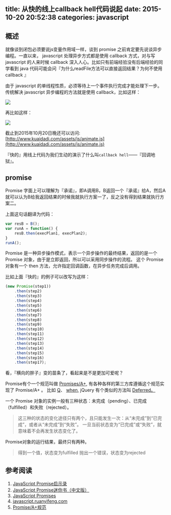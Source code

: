 title: 从快的线上callback hell代码说起
date: 2015-10-20 20:52:38
categories: javascript
---

## 概述

就像谈到闭包必须要说js变量作用域一样，谈到 promise 之前肯定要先说谈异步编程。一直以来， javascript 处理异步方式都是使用 callback 方式，对与写 javascript 的人来时候 callback 深入人心。比如只有前端经验没有后端经验的同学看到 java 代码可能会问『为什么readFile方法可以直接返回结果？为何不使用 callback 』

由于 javascript 的单线程性质，必须等待上一个事件执行完成才能处理下一步。传统解决 javascript 异步编程的方法就是使用 callback，比如这样：

![](https://ws3.sinaimg.cn/large/006tNc79ly1fsc1axbripj30ar051t94.jpg)

再比如这样：

![](https://ws2.sinaimg.cn/large/006tNc79gy1fsbzmykdtgj31750i8wgg.jpg)

截止到2015年10月20日晚还可以访问:
[http://www.kuaidadi.com/assets/js/animate.js](http://www.kuaidadi.com/assets/js/animate.js)


『快的』用线上代码为我们生动的演示了什么叫`callback hell`——『回调地狱』。


## promise

Promise 字面上可以理解为『承诺』，即A调用B，B返回一个『承诺』给A，然后A就可以认为B给我返回结果的时候我就执行方案一了，反之没有得到结果就执行方案二。

上面这句话翻译为代码：

```js
var resB = B();
var runA = function() {
    resB.then(execPlan1, execPlan2);
}
runA();
```

Promise 是一种异步操作模式，表示一个异步操作的最终结果，返回的是一个 Promise 对象，由于是立即返回，所以可以采用同步操作的流程。 这个 Promise 对象有一个 then 方法，允许指定回调函数，在异步任务完成后调用。

比如上面『快的』的例子可以改写为这样：

```js
(new Promise(step1))
    .then(step2)
    .then(step3)
    .then(step4)
    .then(step5)
    .then(step6)
    .then(step7)
    .then(step8)
    .then(step9)
    .then(step10)
    .then(step11)
    .then(step12)
    .then(step13)
    .then(step14)
    .then(step15)
    .then(step16)
    .then(step17);
```

看，『横向的胖子』变的苗条了，看起来是不是更加可爱呢？

Promise有个一个规范叫做 [Promises/A+](https://github.com/promises-aplus/promises-spec),  有各种各样的第三方库遵循这个规范实现了 Promise/A+ 。 比如 [Q](https://github.com/kriskowal/q)、 [when](https://github.com/cujojs/when), jQuery 有个类似的方法叫 [Deferred。](http://api.jquery.com/category/deferred-object/)


一个 Promise 对象的实例一般有三种状态：未完成（pending）、已完成（fulfilled）和失败（rejected）。

>这三种的状态的变化途径只有两个，且只能发生一次：从“未完成”到“已完成”，或者从“未完成”到“失败”。
>一旦当前状态变为“已完成”或“失败”，就意味着不会再发生状态变化了。

Promise对象的运行结果，最终只有两种。
>得到一个值，状态变为fulfilled
>抛出一个错误，状态变为rejected



## 参考阅读

 1. [JavaScript Promise启示录](http://www.alloyteam.com/2014/05/javascript-promise-mode/)
 2. [JavaScript Promise迷你书（中文版）](http://liubin.github.io/promises-book/)
 3. [JavaScript Promises](http://www.html5rocks.com/zh/tutorials/es6/promises/)
 4. [javascript.ruanyifeng.com](http://javascript.ruanyifeng.com/advanced/promise.html)
 5. [Promise/A+规范](http://segmentfault.com/a/1190000002452115)
